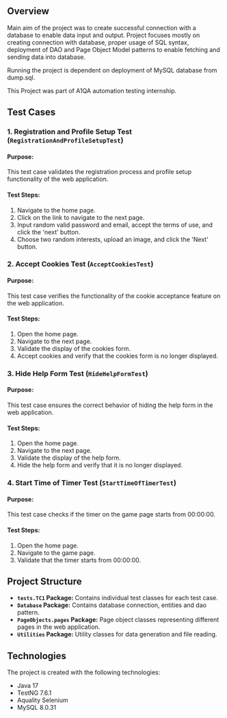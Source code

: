 ## Overview
Main aim of the project was to create successful connection with a database to enable data input and output. Project focuses mostly on creating connection with database, proper usage of SQL syntax, deployment of DAO and Page Object Model patterns to enable fetching and sending data into database.

Running the project is dependent on deployment of MySQL database from dump.sql.

This Project was part of A1QA automation testing internship.

## Test Cases

### 1. Registration and Profile Setup Test (`RegistrationAndProfileSetupTest`)

#### Purpose:
This test case validates the registration process and profile setup functionality of the web application.

#### Test Steps:
1. Navigate to the home page.
2. Click on the link to navigate to the next page.
3. Input random valid password and email, accept the terms of use, and click the 'next' button.
4. Choose two random interests, upload an image, and click the 'Next' button.

### 2. Accept Cookies Test (`AcceptCookiesTest`)

#### Purpose:
This test case verifies the functionality of the cookie acceptance feature on the web application.

#### Test Steps:
1. Open the home page.
2. Navigate to the next page.
3. Validate the display of the cookies form.
4. Accept cookies and verify that the cookies form is no longer displayed.

### 3. Hide Help Form Test (`HideHelpFormTest`)

#### Purpose:
This test case ensures the correct behavior of hiding the help form in the web application.

#### Test Steps:
1. Open the home page.
2. Navigate to the next page.
3. Validate the display of the help form.
4. Hide the help form and verify that it is no longer displayed.

### 4. Start Time of Timer Test (`StartTimeOfTimerTest`)

#### Purpose:
This test case checks if the timer on the game page starts from 00:00:00.

#### Test Steps:
1. Open the home page.
2. Navigate to the game page.
3. Validate that the timer starts from 00:00:00.

## Project Structure

- **`tests.TC1` Package:** Contains individual test classes for each test case.
- **`Database` Package:** Contains database connection, entities and dao pattern.
- **`PageObjects.pages` Package:** Page object classes representing different pages in the web application.
- **`Utilities` Package:** Utility classes for data generation and file reading.

## Technologies
The project is created with the following technologies:

- Java 17
- TestNG 7.6.1
- Aquality Selenium
- MySQL 8.0.31
